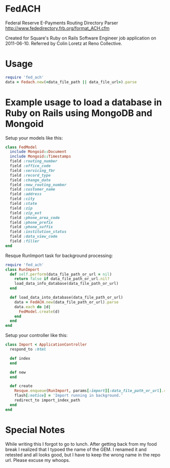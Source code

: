 # FedACH

Federal Reserve E-Payments Routing Directory Parser
http://www.fededirectory.frb.org/format_ACH.cfm

Created for Square's Ruby on Rails Software Engineer job application on 2011-06-10.
Referred by Colin Loretz at Reno Collective.

# Usage

```ruby
require 'fed_ach'
data = Fedach.new(<data_file_path || data_file_url>).parse
```

# Example usage to load a database in Ruby on Rails using MongoDB and Mongoid

Setup your models like this:

```ruby
class FedModel
  include Mongoid::Document
  include Mongoid::Timestamps
  field :routing_number
  field :office_code
  field :servicing_fbr
  field :record_type
  field :change_date
  field :new_routing_number
  field :customer_name
  field :address
  field :city
  field :state
  field :zip
  field :zip_ext
  field :phone_area_code
  field :phone_prefix
  field :phone_suffix
  field :institution_status
  field :data_view_code
  field :filler
end
```

Resque RunImport task for background processing:

```ruby
require 'fed_ach'
class RunImport
  def self.perform(data_file_path_or_url = nil)
    return false if data_file_path_or_url.nil?
    load_data_info_database(data_file_path_or_url)
  end

  def load_data_into_database(data_file_path_or_url)
    data = FedACH.new(data_file_path_or_url).parse
    data.each do |d|
      FedModel.create(d)
    end
  end
end
```

Setup your controller like this:

```ruby
class Import < ApplicationController
  respond_to :html

  def index
  end

  def new
  end

  def create
    Resque.enqueue(RunImport, params[:import][:data_file_path_or_url].read)
    flash[:notice] = 'Import running in background.'
    redirect_to import_index_path
  end
end
```

# Special Notes

While writing this I forgot to go to lunch.  After getting back from my
food break I realized that I typoed the name of the GEM.  I renamed it
and retested and all looks good, but I have to keep the wrong name in
the repo url.  Please excuse my whoops.

